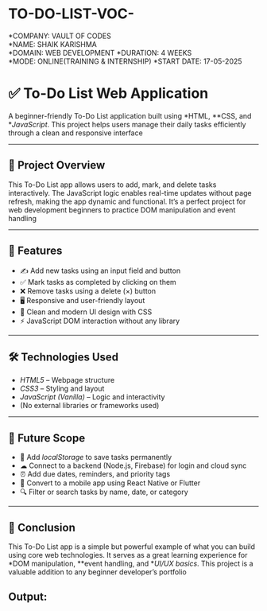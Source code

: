 # TO-DO-LIST-VOC-

*COMPANY: VAULT OF CODES  
*NAME: SHAIK KARISHMA  
*DOMAIN: WEB DEVELOPMENT 
*DURATION: 4 WEEKS 
*MODE: ONLINE(TRAINING & INTERNSHIP)
*START DATE: 17-05-2025


# ✅ To-Do List Web Application

A beginner-friendly To-Do List application built using *HTML, **CSS, and **JavaScript*. This project helps users manage their daily tasks efficiently through a clean and responsive interface

---

## 📌 Project Overview

This To-Do List app allows users to add, mark, and delete tasks interactively. The JavaScript logic enables real-time updates without page refresh, making the app dynamic and functional. It’s a perfect project for web development beginners to practice DOM manipulation and event handling

---

## 🎯 Features

- ✍ Add new tasks using an input field and button  
- ✅ Mark tasks as completed by clicking on them  
- ❌ Remove tasks using a delete (×) button  
- 🖥 Responsive and user-friendly layout  
- 🎨 Clean and modern UI design with CSS  
- ⚡ JavaScript DOM interaction without any library  

---

## 🛠 Technologies Used

- *HTML5* – Webpage structure  
- *CSS3* – Styling and layout  
- *JavaScript (Vanilla)* – Logic and interactivity  
- (No external libraries or frameworks used)

---
## 🌱 Future Scope

- 💾 Add *localStorage* to save tasks permanently  
- ☁ Connect to a backend (Node.js, Firebase) for login and cloud sync  
- ⏰ Add due dates, reminders, and priority tags  
- 📱 Convert to a mobile app using React Native or Flutter  
- 🔍 Filter or search tasks by name, date, or category

---

## 📝 Conclusion

This To-Do List app is a simple but powerful example of what you can build using core web technologies. It serves as a great learning experience for *DOM manipulation, **event handling, and **UI/UX basics*. This project is a valuable addition to any beginner developer’s portfolio


## Output:


